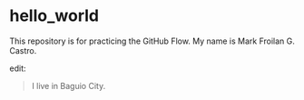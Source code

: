 # hello_world
This repository is for practicing the GitHub Flow.
My name is Mark Froilan G. Castro.

edit: 
> I live in Baguio City.

